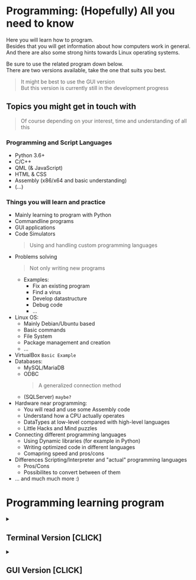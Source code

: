 # Programming: (Hopefully) All you need to know

Here you will learn how to program.  
Besides that you will get information about how computers work in general.  
And there are also some strong hints towards Linux operating systems.  

Be sure to use the related program down below.  
There are two versions available, take the one that suits you best.  

> It might be best to use the GUI version  
> But this version is currently still in the development progress  

## Topics you might get in touch with

> Of course depending on your interest, time and understanding of all this

### Programming and Script Languages

- Python 3.6+
- C/C++
- QML (& JavaScript)
- HTML & CSS
- Assembly (x86/x64 and basic understanding)
- (...)

### Things you will learn and practice

- Mainly learning to program with Python
- Commandline programs
- GUI applications
- Code Simulators
  > Using and handling custom programming languages
- Problems solving 
  > Not only writing new programs  
  - Examples:
    - Fix an existing program
    - Find a virus
    - Develop datastructure
    - Debug code
    - ...
- Linux OS:
  - Mainly Debian/Ubuntu based
  - Basic commands
  - File System
  - Package management and creation
  - ...
- VirtualBox `Basic Example`
- Databases:
  - MySQL/MariaDB
  - ODBC
    > A generalized connection method
  - (SQLServer) `maybe?`
- Hardware near programming:
  - You will read and use some Assembly code
  - Understand how a CPU actually operates
  - DataTypes at low-level compared with high-level languages
  - Little Hacks and Mind puzzles
- Connecting different programming languages
  - Using Dynamic libraries (for example in Python)
  - Writing optimized code in different languages
  - Comapring speed and pros/cons
- Differences Scripting/Interpreter and "actual" programming languages
  - Pros/Cons
  - Possibilites to convert between of them
- ... and much much more :)


# Programming learning program

<details><summary><h2>Terminal Version [CLICK]</h2></summary>
<p>

## Terminal Version

Simply start the `start.bat` or `start.sh` file.  

This should start the main terminal program and otherwise give you some information about how to make it run.

### Advanced way to start the program  
  
There are serveral tasks you can practice with.  
To access them properly run the following command inside this folder in terminal:

```bash
python course_program/start.py
```

> In case python3 is not the default the program will inform you

* You will be prompted for a level.  
* Select "Beginner" and then "Standard".

> If you want to start directly as beginner, execute the following  
```bash
python course_program/start.py --mode=beginner --info-level=standard
```  
> or like this:  
```bash
python course_program/start.py -m=beginner -i=standard`
```  

This ensures that you only get the beginner tasks with standard info  
Later on you can also access more advanced tasks or advanced info for beginner tasks  

> You can access all tutorials as well as practicing tasks through this program!  

</p>
</details>

<details><summary><h2>GUI Version [CLICK]</h2></summary>
<p>

## GUI Version

Simply start the `startGUI.bat` or `startGUI.sh` file.

This should start the main terminal program and otherwise give you some information about how to make it run.

> The GUI version is still work in progress and does nothing at the moment.  
> Which does not mean that it isn't worth a quick look :)  

### Advanced way to start the program  

There are serveral tasks you can practice with.  
To access them properly run the following command inside this folder in terminal:  

```bash  
python how_to_program_app/startGUI.py`
```

> In case python3 is not the default the program will inform you  
> More info will be added in the future  


</p>
</details>


